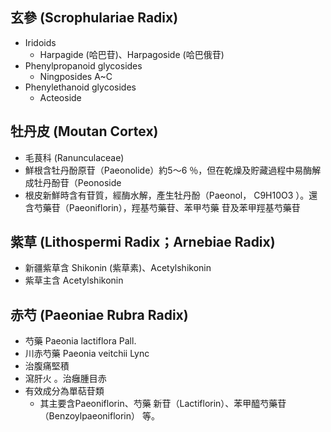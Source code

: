 ## 玄參 (Scrophulariae Radix)
- Iridoids
	- Harpagide (哈巴苷)、Harpagoside (哈巴俄苷)
- Phenylpropanoid glycosides 
	- Ningposides A~C
- Phenylethanoid glycosides
	- Acteoside
## 牡丹皮 (Moutan Cortex)
- 毛茛科 (Ranunculaceae)
- 鮮根含牡丹酚原苷（Paeonolide）約5〜6 ％，但在乾燥及貯藏過程中易酶解成牡丹酚苷（Peonoside
- 根皮新鮮時含有苷質，經酶水解，產生牡丹酚（Paeonol， C9H10O3 ）。還含芍藥苷（Paeoniflorin），羥基芍藥苷、苯甲芍藥 苷及苯甲羥基芍藥苷
## 紫草 (Lithospermi Radix；Arnebiae Radix)
- 新疆紫草含 Shikonin (紫草素)、Acetylshikonin
- 紫草主含 Acetylshikonin
## 赤芍 (Paeoniae Rubra Radix)
- 芍藥 Paeonia lactiflora Pall. 
- 川赤芍藥 Paeonia veitchii Lync
- 治腹痛堅積 
- 瀉肝火 。治癰腫目赤
- 有效成分為單萜苷類
	- 其主要含Paeoniflorin、芍藥 新苷（Lactiflorin）、苯甲醯芍藥苷（Benzoylpaeoniflorin） 等。